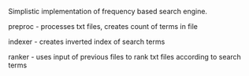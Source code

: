 Simplistic implementation of frequency based search engine.

preproc - processes txt files, creates count of terms in file

indexer - creates inverted index of search terms

ranker - uses input of previous files to rank txt files according to search terms

